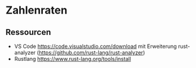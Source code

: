 # Zahlenraten

## Ressourcen

- VS Code https://code.visualstudio.com/download mit Erweiterung rust-analyzer (https://github.com/rust-lang/rust-analyzer)
- Rustlang https://www.rust-lang.org/tools/install

